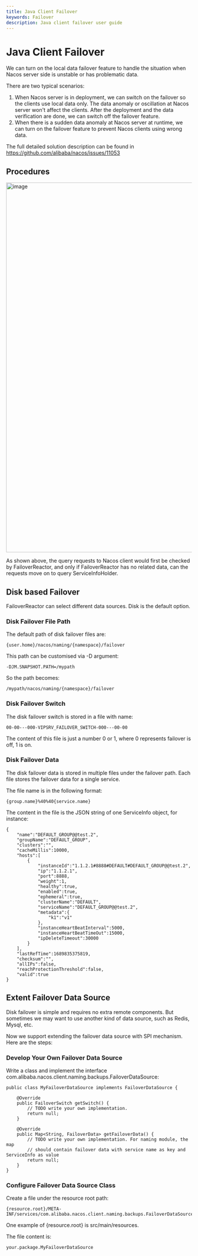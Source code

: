 ```yaml
---
title: Java Client Failover
keywords: Failover
description: Java client failover user guide
---
```


# Java Client Failover

We can turn on the local data failover feature to handle the situation when Nacos server side is unstable or has problematic data.

There are two typical scenarios:

1. When Nacos server is in deployment, we can switch on the failover so the clients use local data only. The data anomaly or oscillation at Nacos server won't affect the clients. After the deployment and the data verification are done, we can switch off the failover feature.
2. When there is a sudden data anomaly at Nacos server at runtime, we can turn on the failover feature to prevent Nacos clients using wrong data.

The full detailed solution description can be found in https://github.com/alibaba/nacos/issues/11053

## Procedures

<img width="1000" alt="image" src="https://github.com/alibaba/nacos/assets/4593375/f9011075-11b8-401b-9dbb-1366347a9a44">

As shown above, the query requests to Nacos client would first be checked by FailoverReactor, and only if FailoverReactor has no related data, can the requests move on to query ServiceInfoHolder.

## Disk based Failover

FailoverReactor can select different data sources. Disk is the default option.

### Disk Failover File Path

The default path of disk failover files are:

```
{user.home}/nacos/naming/{namespace}/failover
```

This path can be customised via -D argument:

```
-DJM.SNAPSHOT.PATH=/mypath
```

So the path becomes:

```
/mypath/nacos/naming/{namespace}/failover
```

### Disk Failover Switch

The disk failover switch is stored in a file with name:

```
00-00---000-VIPSRV_FAILOVER_SWITCH-000---00-00
```

The content of this file is just a number 0 or 1, where 0 represents failover is off, 1 is on.

### Disk Failover Data

The disk failover data is stored in multiple files under the failover path. Each file stores the failover data for a single service. 

The file name is in the following format: 

```
{group.name}%40%40{service.name}
```
The content in the file is the JSON string of one ServiceInfo object, for instance:

```
{
    "name":"DEFAULT_GROUP@@test.2",
    "groupName":"DEFAULT_GROUP",
    "clusters":"",
    "cacheMillis":10000,
    "hosts":[
        {
            "instanceId":"1.1.2.1#8888#DEFAULT#DEFAULT_GROUP@@test.2",
            "ip":"1.1.2.1",
            "port":8888,
            "weight":1,
            "healthy":true,
            "enabled":true,
            "ephemeral":true,
            "clusterName":"DEFAULT",
            "serviceName":"DEFAULT_GROUP@@test.2",
            "metadata":{
                "k1":"v1"
            },
            "instanceHeartBeatInterval":5000,
            "instanceHeartBeatTimeOut":15000,
            "ipDeleteTimeout":30000
        }
    ],
    "lastRefTime":1689835375819,
    "checksum":"",
    "allIPs":false,
    "reachProtectionThreshold":false,
    "valid":true
}
```

## Extent Failover Data Source

Disk failover is simple and requires no extra remote components. But sometimes we may want to use another kind of data source, such as Redis, Mysql, etc.

Now we support extending the failover data source with SPI mechanism. Here are the steps:

### Develop Your Own Failover Data Source

Write a class and implement the interface com.alibaba.nacos.client.naming.backups.FailoverDataSource:

```
public class MyFailoverDataSource implements FailoverDataSource {
    
    @Override
    public FailoverSwitch getSwitch() {
        // TODO write your own implementation.
        return null;
    }
    
    @Override
    public Map<String, FailoverData> getFailoverData() {
        // TODO write your own implementation. For naming module, the map
        // should contain failover data with service name as key and ServiceInfo as value
        return null;
    }
}
```

### Configure Failover Data Source Class

Create a file under the resource root path:

```
{resource.root}/META-INF/services/com.alibaba.nacos.client.naming.backups.FailoverDataSource
```

One example of {resource.root} is src/main/resources.

The file content is:

```
your.package.MyFailoverDataSource
```
